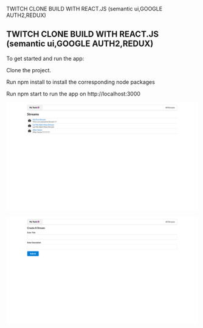 TWITCH CLONE BUILD WITH REACT.JS (semantic ui,GOOGLE AUTH2,REDUX)
<h2>TWITCH CLONE BUILD WITH REACT.JS (semantic ui,GOOGLE AUTH2,REDUX)</h2>
To get started and run the app:

Clone the project.

Run <stronge>npm install</stronge> to install the corresponding node packages

Run <stronge>npm start</stronge> to run the app on http://localhost:3000


![Alt Text](snaps/1.png?raw=true "Title")

![Alt Text](snaps/3_.png?raw=true "Title")
